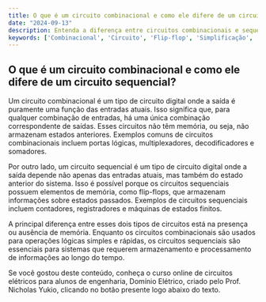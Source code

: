 ```yaml
---
title: O que é um circuito combinacional e como ele difere de um circuito sequencial?
date: "2024-09-13"
description: Entenda a diferença entre circuitos combinacionais e sequenciais no contexto de circuitos digitais.
keywords: ['Combinacional', 'Circuito', 'Flip-flop', 'Simplificação', 'Sistema', 'porta', 'Lógico']
---
```


## O que é um circuito combinacional e como ele difere de um circuito sequencial?

Um circuito combinacional é um tipo de circuito digital onde a saída é puramente uma função das entradas atuais. Isso significa que, para qualquer combinação de entradas, há uma única combinação correspondente de saídas. Esses circuitos não têm memória, ou seja, não armazenam estados anteriores. Exemplos comuns de circuitos combinacionais incluem portas lógicas, multiplexadores, decodificadores e somadores.

Por outro lado, um circuito sequencial é um tipo de circuito digital onde a saída depende não apenas das entradas atuais, mas também do estado anterior do sistema. Isso é possível porque os circuitos sequenciais possuem elementos de memória, como flip-flops, que armazenam informações sobre estados passados. Exemplos de circuitos sequenciais incluem contadores, registradores e máquinas de estados finitos.

A principal diferença entre esses dois tipos de circuitos está na presença ou ausência de memória. Enquanto os circuitos combinacionais são usados para operações lógicas simples e rápidas, os circuitos sequenciais são essenciais para sistemas que requerem armazenamento e processamento de informações ao longo do tempo.

Se você gostou deste conteúdo, conheça o curso online de circuitos elétricos para alunos de engenharia, Domínio Elétrico, criado pelo Prof. Nicholas Yukio, clicando no botão presente logo abaixo do texto.